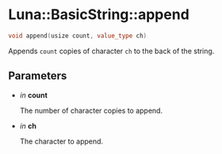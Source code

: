 # Luna::BasicString::append

```c++
void append(usize count, value_type ch)
```

Appends `count` copies of character `ch` to the back of the string. 



## Parameters
* *in* **count**

    The number of character copies to append. 

* *in* **ch**

    The character to append. 

